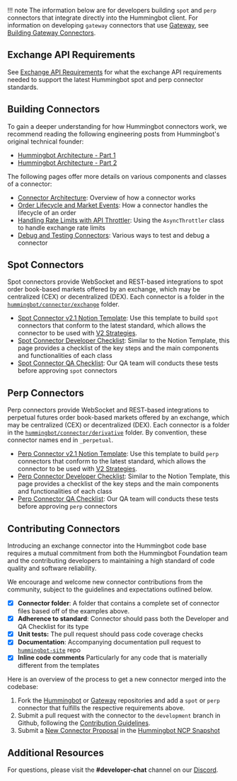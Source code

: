 !!! note
    The information below are for developers building `spot` and `perp` connectors that integrate directly into the Hummingbot client. For information on developing `gateway` connectors that use [Gateway](/gateway), see [Building Gateway Connectors](/gateway/adding-dex-connectors).

## Exchange API Requirements

See [Exchange API Requirements](/developers/connectors/build) for what the exchange API requirements needed to support the latest Hummingbot spot and perp connector standards.

## Building Connectors

To gain a deeper understanding for how Hummingbot connectors work, we recommend reading the following engineering posts from Hummingbot's original technical founder:

- [Hummingbot Architecture - Part 1](../../blog/posts/hummingbot-architecture-part-1/index.md)
- [Hummingbot Architecture - Part 2](../../blog/posts/hummingbot-architecture-part-2/index.md)

The following pages offer more details on various components and classes of a connector:

- [Connector Architecture](/developers/connectors/architecture/): Overview of how a connector works
- [Order Lifecycle and Market Events](/developers/connectors/architecture/order_lifecycle): How a connector handles the lifecycle of an order
- [Handling Rate Limits with API Throttler](/developers/connectors/api_throttler): Using the `AsyncThrottler` class to handle exchange rate limits
- [Debug and Testing Connectors](/developers/connectors/debug): Various ways to test and debug a connector

## Spot Connectors

Spot connectors provide WebSocket and REST-based integrations to spot order book-based markets offered by an exchange, which may be centralized (CEX) or decentralized (DEX). Each connector is a folder in the [`hummingbot/connector/exchange`](https://github.com/hummingbot/hummingbot/tree/master/hummingbot/connector/exchange) folder.

* [Spot Connector v2.1 Notion Template](https://hummingbot-foundation.notion.site/Spot-Connector-v2-1-1cc43830938445c9974f43ef861d59f1): Use this template to build `spot` connectors that conform to the latest standard, which allows the connector to be used with [V2 Strategies](/strategies). 
* [Spot Connector Developer Checklist](/developers/connectors/spot-connector-checklist/): Similar to the Notion Template, this page provides a checklist of the key steps and the main components and functionalities of each class
* [Spot Connector QA Checklist](/developers/connectors/test/): Our QA team will conducts these tests before approving `spot` connectors

## Perp Connectors

Perp connectors provide WebSocket and REST-based integrations to perpetual futures order book-based markets offered by an exchange, which may be centralized (CEX) or decentralized (DEX). Each connector is a folder in the [`hummingbot/connector/derivative`](https://github.com/hummingbot/hummingbot/tree/master/hummingbot/connector/derivative) folder. By convention, these connector names end in `_perpetual`.

* [Perp Connector v2.1 Notion Template](https://hummingbot-foundation.notion.site/Perp-Connector-v2-1-57d8391eb54c40929f77067355fd551e): Use this template to build `perp` connectors that conform to the latest standard, which allows the connector to be used with [V2 Strategies](/strategies).
* [Perp Connector Developer Checklist](/developers/connectors/perp-connector-checklist/): Similar to the Notion Template, this page provides a checklist of the key steps and the main components and functionalities of each class
* [Perp Connector QA Checklist](/developers/connectors/test-perp/): Our QA team will conducts these tests before approving `perp` connectors

## Contributing Connectors

Introducing an exchange connector into the Hummingbot code base requires a mutual commitment from both the Hummingbot Foundation team and the contributing developers to maintaining a high standard of code quality and software reliability.

We encourage and welcome new connector contributions from the community, subject to the guidelines and expectations outlined below.

- [x] **Connector folder**: A folder that contains a complete set of connector files based off of the examples above.
- [x] **Adherence to standard**: Connector should pass both the Developer and QA Checklist for its type
- [x] **Unit tests:** The pull request should pass code coverage checks
- [x] **Documentation**: Accompanying documentation pull request to [`hummingbot-site`](https://github.com/hummingbot/hummingbot-site) repo
- [x] **Inline code comments** Particularly for any code that is materially different from the templates

Here is an overview of the process to get a new connector merged into the codebase:

1. Fork the [Hummingbot](https://github.com/hummingbot/hummingbot) or [Gateway](https://github.com/hummingbot/gateway) repositories and add a `spot` or `perp` connector that fulfills the respective requirements above.
2. Submit a pull request with the connector to the `development` branch in Github, following the [Contribution Guidelines](../contributions.md).
3. Submit a [New Connector Proposal](/governance/proposals) in the [Hummingbot NCP Snapshot](https://snapshot.org/#/hbot-ncp.eth)

## Additional Resources

For questions, please visit the **#developer-chat** channel on our [Discord](https://discord.gg/hummingbot).